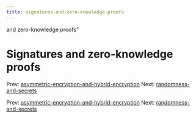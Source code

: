 ```yaml
---
title: signatures-and-zero-knowledge-proofs
---
```


and zero-knowledge proofs"

# Signatures and zero-knowledge proofs

Prev:
[asymmetric-encryption-and-hybrid-encryption](asymmetric-encryption-and-hybrid-encryption.md)
Next:
[randomness-and-secrets](randomness-and-secrets.md)

Prev:
[asymmetric-encryption-and-hybrid-encryption](asymmetric-encryption-and-hybrid-encryption.md)
Next:
[randomness-and-secrets](randomness-and-secrets.md)
